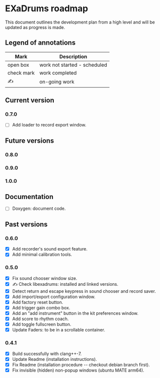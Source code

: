 # EXaDrums roadmap

This document outlines the development plan from a high level and will be updated as progress is made.

## Legend of annotations

| Mark       | Description                     |
| ---------- | ------------------------------- |
| open box   | work not started - scheduled    |
| check mark | work completed                  |
| &#9997;    | on-going work                   |

## Current version

### 0.7.0

- [ ] Add loader to record export window.

## Future versions

### 0.8.0

### 0.9.0

### 1.0.0

## Documentation

- [ ] Doxygen: document code.

## Past versions

### 0.6.0

- [X] Add recorder's sound export feature.
- [X] Add minimal calibration tools.

### 0.5.0

- [X] Fix sound chooser window size.
- [X] &#9997; Check libexadrums: installed and linked versions.
- [X] Detect return and escape keypress in sound chooser and record saver.
- [X] Add import/export configuration window.
- [X] Add factory reset button.
- [X] Add trigger gain combo box.
- [X] Add an "add instrument" button in the kit preferences window.
- [X] Add score to rhythm coach.
- [X] Add toggle fullscreen button.
- [X] Update Faders: to be in a scrollable container.

### 0.4.1

- [X] Build successfully with clang++-7.
- [X] Update Readme (installation instructions).
- [X] Fix Readme (installation procedure -- checkout debian branch first).
- [X] Fix invisible (hidden) non-popup windows (ubuntu MATE arm64).
